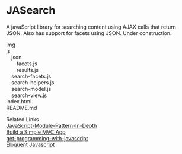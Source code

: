 # JASearch
A javaScript library for searching content using AJAX calls that return JSON. Also has support for facets using JSON. Under construction.

img  
js  
&emsp;json  
&emsp;&emsp;facets.js  
&emsp;&emsp;results.js  
&emsp;search-facets.js  
&emsp;search-helpers.js  
&emsp;search-model.js  
&emsp;search-view.js  
index.html  
README.md  

Related Links  
<a href="http://www.adequatelygood.com/JavaScript-Module-Pattern-In-Depth.html" target="_blank">JavaScript-Module-Pattern-In-Depth</a>  
<a href="https://www.taniarascia.com/javascript-mvc-todo-app/" target="_blank">Build a Simple MVC App</a>  
<a href="https://livebook.manning.com/book/get-programming-with-javascript" target="_blank">get-programming-with-javascript</a>  
<a href="https://eloquentjavascript.net/" target="_blank">Eloquent Javascript</a>